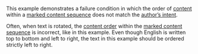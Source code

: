 This example demonstrates a failure condition in which the order of [content](https://www.pdfa.org/glossary-of-accessibility-terminology-in-pdf/#c) within a [marked content sequence](https://www.pdfa.org/glossary-of-accessibility-terminology-in-pdf/#marked-content-sequence) does not match the [author’s intent](https://www.pdfa.org/glossary-of-accessibility-terminology-in-pdf/#authors-intent).

Often, when text is rotated, the [content order](https://www.pdfa.org/glossary-of-accessibility-terminology-in-pdf/#content-order) within the [marked content sequence](https://www.pdfa.org/glossary-of-accessibility-terminology-in-pdf/#marked-content-sequence) is incorrect, like in this example. Even though English is written top to bottom and left to right, the text in this example should be ordered strictly left to right.
